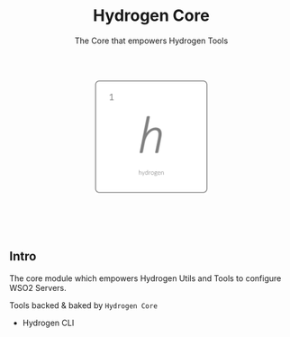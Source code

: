 <h1 align='center'>Hydrogen Core</h1>

<p align='center'>The Core that empowers Hydrogen Tools</p>

<br>

<br>

<p align="center">
  <img width="200" src="src/assets/hydrogen.png">
</p>

<br>

<br>

<br />

## Intro

The core module which empowers Hydrogen Utils and Tools to configure WSO2 Servers.

Tools backed & baked by `Hydrogen Core`

- Hydrogen CLI
